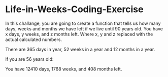 # Life-in-Weeks-Coding-Exercise
In this challange, you are going to create a function that tells us how many days, weeks and months we have left if we live until 90 years old.
You have x days, y weeks, and z months left.
Where x, y and z replaced with the actual calculated numbers.

There are 365 days in year, 52 weeks in a year and 12 months in a year.

If you are 56 years old:

You have 12410 days, 1768 weeks, and 408 months left.
